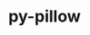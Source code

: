 ---
title: "py-pillow"
layout: cache
categories: [package, develop-2024-11-17]
meta: {"versions": ["10.4.0", "11.0.0"], "compilers": ["apple-clang@=15.0.0", "gcc@=11.1.0", "gcc@=11.4.0", "gcc@=13.2.0", "gcc@=7.5.0", "gcc@=9.4.0", "oneapi@=2024.2.1"], "oss": ["ubuntu18.04", "ubuntu20.04", "ubuntu22.04", "ubuntu24.04", "ventura"], "platforms": ["darwin", "linux"], "targets": ["aarch64", "neoverse_v1", "neoverse_v2", "ppc64le", "x86_64_v3"], "stacks": ["data-vis-sdk", "e4s", "e4s-neoverse-v2", "e4s-neoverse_v1", "e4s-oneapi", "e4s-power", "e4s-rocm-external", "ml-darwin-aarch64-mps", "ml-linux-aarch64-cpu", "ml-linux-aarch64-cuda", "ml-linux-x86_64-cpu", "ml-linux-x86_64-cuda", "radiuss", "root"], "num_specs": 13, "num_specs_by_stack": {"ml-darwin-aarch64-mps": 1, "root": 13, "radiuss": 1, "e4s-power": 1, "data-vis-sdk": 2, "e4s-neoverse_v1": 1, "e4s-neoverse-v2": 1, "e4s": 2, "e4s-rocm-external": 1, "e4s-oneapi": 2, "ml-linux-aarch64-cpu": 1, "ml-linux-aarch64-cuda": 1, "ml-linux-x86_64-cuda": 1, "ml-linux-x86_64-cpu": 1}}
spec_details: [{"hash": "b62ylvg2da2i2n4z64dpop55d7ifs2mb", "compiler": "apple-clang@=15.0.0", "versions": ["11.0.0"], "os": "ventura", "platform": "darwin", "target": "aarch64", "variants": ["build_system=python_pip", "~freetype", "~imagequant", "+jpeg", "~jpeg2000", "~lcms", "patches=599f37e", "~tiff", "~webp", "~xcb", "+zlib"], "stacks": ["ml-darwin-aarch64-mps", "root"], "size": "-", "tarball": "https://binaries.spack.io/develop-2024-11-17/build_cache/darwin-ventura-aarch64/apple-clang-15.0.0/py-pillow-11.0.0/darwin-ventura-aarch64-apple-clang-15.0.0-py-pillow-11.0.0-b62ylvg2da2i2n4z64dpop55d7ifs2mb.spack"}, {"hash": "wswrixx6tfcxkjuo57bcxi7y3x2ujsr3", "compiler": "gcc@=7.5.0", "versions": ["11.0.0"], "os": "ubuntu18.04", "platform": "linux", "target": "x86_64_v3", "variants": ["build_system=python_pip", "~freetype", "~imagequant", "+jpeg", "~jpeg2000", "~lcms", "patches=599f37e", "~tiff", "~webp", "~xcb", "+zlib"], "stacks": ["radiuss", "root"], "size": "-", "tarball": "https://binaries.spack.io/develop-2024-11-17/build_cache/linux-ubuntu18.04-x86_64_v3/gcc-7.5.0/py-pillow-11.0.0/linux-ubuntu18.04-x86_64_v3-gcc-7.5.0-py-pillow-11.0.0-wswrixx6tfcxkjuo57bcxi7y3x2ujsr3.spack"}, {"hash": "bmye55ssknrvs3vckhig3zo3tyziye6a", "compiler": "gcc@=9.4.0", "versions": ["11.0.0"], "os": "ubuntu20.04", "platform": "linux", "target": "ppc64le", "variants": ["build_system=python_pip", "~freetype", "~imagequant", "+jpeg", "~jpeg2000", "~lcms", "patches=599f37e", "~tiff", "~webp", "~xcb", "+zlib"], "stacks": ["root", "e4s-power"], "size": "-", "tarball": "https://binaries.spack.io/develop-2024-11-17/build_cache/linux-ubuntu20.04-ppc64le/gcc-9.4.0/py-pillow-11.0.0/linux-ubuntu20.04-ppc64le-gcc-9.4.0-py-pillow-11.0.0-bmye55ssknrvs3vckhig3zo3tyziye6a.spack"}, {"hash": "jontzzerpfaiggw5n4thhqrc72xfzwjp", "compiler": "gcc@=11.1.0", "versions": ["11.0.0"], "os": "ubuntu20.04", "platform": "linux", "target": "x86_64_v3", "variants": ["build_system=python_pip", "~freetype", "~imagequant", "+jpeg", "~jpeg2000", "~lcms", "patches=599f37e", "~tiff", "~webp", "~xcb", "+zlib"], "stacks": ["data-vis-sdk", "root"], "size": "-", "tarball": "https://binaries.spack.io/develop-2024-11-17/build_cache/linux-ubuntu20.04-x86_64_v3/gcc-11.1.0/py-pillow-11.0.0/linux-ubuntu20.04-x86_64_v3-gcc-11.1.0-py-pillow-11.0.0-jontzzerpfaiggw5n4thhqrc72xfzwjp.spack"}, {"hash": "dp6cwkmplwyg6hcftyi2ey5qmqnvkqga", "compiler": "gcc@=11.1.0", "versions": ["10.4.0"], "os": "ubuntu20.04", "platform": "linux", "target": "x86_64_v3", "variants": ["build_system=python_pip", "~freetype", "~imagequant", "+jpeg", "~jpeg2000", "~lcms", "~tiff", "~webp", "~xcb", "+zlib"], "stacks": ["data-vis-sdk", "root"], "size": "-", "tarball": "https://binaries.spack.io/develop-2024-11-17/build_cache/linux-ubuntu20.04-x86_64_v3/gcc-11.1.0/py-pillow-10.4.0/linux-ubuntu20.04-x86_64_v3-gcc-11.1.0-py-pillow-10.4.0-dp6cwkmplwyg6hcftyi2ey5qmqnvkqga.spack"}, {"hash": "zs555s2echcerym7qjmemu4lzlx4a5re", "compiler": "gcc@=11.4.0", "versions": ["11.0.0"], "os": "ubuntu22.04", "platform": "linux", "target": "neoverse_v1", "variants": ["build_system=python_pip", "~freetype", "~imagequant", "+jpeg", "~jpeg2000", "~lcms", "patches=599f37e", "~tiff", "~webp", "~xcb", "+zlib"], "stacks": ["root", "e4s-neoverse_v1"], "size": "-", "tarball": "https://binaries.spack.io/develop-2024-11-17/build_cache/linux-ubuntu22.04-neoverse_v1/gcc-11.4.0/py-pillow-11.0.0/linux-ubuntu22.04-neoverse_v1-gcc-11.4.0-py-pillow-11.0.0-zs555s2echcerym7qjmemu4lzlx4a5re.spack"}, {"hash": "y726hddetwylmip6t56xgx3ngyddwz5u", "compiler": "gcc@=11.4.0", "versions": ["11.0.0"], "os": "ubuntu22.04", "platform": "linux", "target": "neoverse_v2", "variants": ["build_system=python_pip", "~freetype", "~imagequant", "+jpeg", "~jpeg2000", "~lcms", "patches=599f37e", "~tiff", "~webp", "~xcb", "+zlib"], "stacks": ["e4s-neoverse-v2", "root"], "size": "-", "tarball": "https://binaries.spack.io/develop-2024-11-17/build_cache/linux-ubuntu22.04-neoverse_v2/gcc-11.4.0/py-pillow-11.0.0/linux-ubuntu22.04-neoverse_v2-gcc-11.4.0-py-pillow-11.0.0-y726hddetwylmip6t56xgx3ngyddwz5u.spack"}, {"hash": "5xn2zuosv34eobk7uih5jwdwi5qvdo7l", "compiler": "gcc@=11.4.0", "versions": ["11.0.0"], "os": "ubuntu22.04", "platform": "linux", "target": "x86_64_v3", "variants": ["build_system=python_pip", "~freetype", "~imagequant", "+jpeg", "~jpeg2000", "~lcms", "patches=599f37e", "~tiff", "~webp", "~xcb", "+zlib"], "stacks": ["e4s", "e4s-rocm-external", "root"], "size": "-", "tarball": "https://binaries.spack.io/develop-2024-11-17/build_cache/linux-ubuntu22.04-x86_64_v3/gcc-11.4.0/py-pillow-11.0.0/linux-ubuntu22.04-x86_64_v3-gcc-11.4.0-py-pillow-11.0.0-5xn2zuosv34eobk7uih5jwdwi5qvdo7l.spack"}, {"hash": "7pv4th5kjb4mbsoyz4i5dwthqk4mwh7w", "compiler": "gcc@=11.4.0", "versions": ["10.4.0"], "os": "ubuntu22.04", "platform": "linux", "target": "x86_64_v3", "variants": ["build_system=python_pip", "~freetype", "~imagequant", "+jpeg", "~jpeg2000", "~lcms", "~tiff", "~webp", "~xcb", "+zlib"], "stacks": ["e4s", "root"], "size": "-", "tarball": "https://binaries.spack.io/develop-2024-11-17/build_cache/linux-ubuntu22.04-x86_64_v3/gcc-11.4.0/py-pillow-10.4.0/linux-ubuntu22.04-x86_64_v3-gcc-11.4.0-py-pillow-10.4.0-7pv4th5kjb4mbsoyz4i5dwthqk4mwh7w.spack"}, {"hash": "6lkwz4a757epgl4ep2paomniifldbvno", "compiler": "oneapi@=2024.2.1", "versions": ["11.0.0"], "os": "ubuntu22.04", "platform": "linux", "target": "x86_64_v3", "variants": ["build_system=python_pip", "~freetype", "~imagequant", "+jpeg", "~jpeg2000", "~lcms", "patches=599f37e", "~tiff", "~webp", "~xcb", "+zlib"], "stacks": ["e4s-oneapi", "root"], "size": "-", "tarball": "https://binaries.spack.io/develop-2024-11-17/build_cache/linux-ubuntu22.04-x86_64_v3/oneapi-2024.2.1/py-pillow-11.0.0/linux-ubuntu22.04-x86_64_v3-oneapi-2024.2.1-py-pillow-11.0.0-6lkwz4a757epgl4ep2paomniifldbvno.spack"}, {"hash": "du6yo2447akq6lzjwv4nholflvbqxpk6", "compiler": "oneapi@=2024.2.1", "versions": ["11.0.0"], "os": "ubuntu22.04", "platform": "linux", "target": "x86_64_v3", "variants": ["build_system=python_pip", "~freetype", "~imagequant", "+jpeg", "~jpeg2000", "~lcms", "patches=599f37e", "~tiff", "~webp", "~xcb", "+zlib"], "stacks": ["e4s-oneapi", "root"], "size": "-", "tarball": "https://binaries.spack.io/develop-2024-11-17/build_cache/linux-ubuntu22.04-x86_64_v3/oneapi-2024.2.1/py-pillow-11.0.0/linux-ubuntu22.04-x86_64_v3-oneapi-2024.2.1-py-pillow-11.0.0-du6yo2447akq6lzjwv4nholflvbqxpk6.spack"}, {"hash": "ewkfwdtizrxqz33zvb67eoox24d7jgj2", "compiler": "gcc@=13.2.0", "versions": ["11.0.0"], "os": "ubuntu24.04", "platform": "linux", "target": "aarch64", "variants": ["build_system=python_pip", "~freetype", "~imagequant", "+jpeg", "~jpeg2000", "~lcms", "patches=599f37e", "~tiff", "~webp", "~xcb", "+zlib"], "stacks": ["root", "ml-linux-aarch64-cpu", "ml-linux-aarch64-cuda"], "size": "-", "tarball": "https://binaries.spack.io/develop-2024-11-17/build_cache/linux-ubuntu24.04-aarch64/gcc-13.2.0/py-pillow-11.0.0/linux-ubuntu24.04-aarch64-gcc-13.2.0-py-pillow-11.0.0-ewkfwdtizrxqz33zvb67eoox24d7jgj2.spack"}, {"hash": "nnb53356okybgqkc3unij4paqipe7kpg", "compiler": "gcc@=13.2.0", "versions": ["11.0.0"], "os": "ubuntu24.04", "platform": "linux", "target": "x86_64_v3", "variants": ["build_system=python_pip", "~freetype", "~imagequant", "+jpeg", "~jpeg2000", "~lcms", "patches=599f37e", "~tiff", "~webp", "~xcb", "+zlib"], "stacks": ["ml-linux-x86_64-cuda", "ml-linux-x86_64-cpu", "root"], "size": "-", "tarball": "https://binaries.spack.io/develop-2024-11-17/build_cache/linux-ubuntu24.04-x86_64_v3/gcc-13.2.0/py-pillow-11.0.0/linux-ubuntu24.04-x86_64_v3-gcc-13.2.0-py-pillow-11.0.0-nnb53356okybgqkc3unij4paqipe7kpg.spack"}]
---